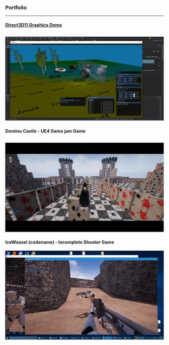 ### Portfolio
---


#### [Direct3D11 Graphics Demo](\demo_page.md)
![Demo](\images\demo.png)
---

#### Domino Castle - UE4 Game jam Game
![DominoCastle](\images\dominocastle.png)
---

#### IceWeasel (codename) - Incomplete Shooter Game
![IceWeasel](\images\iceweasel.png)